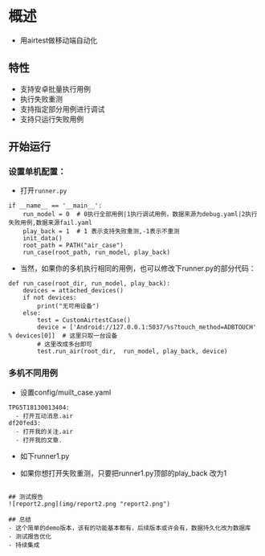 #  概述
- 用airtest做移动端自动化

## 特性
- 支持安卓批量执行用例
- 执行失败重测
- 支持指定部分用例进行调试
- 支持只运行失败用例

## 开始运行

### 设置单机配置：
- 打开```runner.py```

```buildoutcfg
if __name__ == '__main__':
    run_model = 0  # 0执行全部用例|1执行调试用例，数据来源为debug.yaml|2执行失败用例,数据来源fail.yaml
    play_back = 1  # 1 表示支持失败重测,-1表示不重测
    init_data()
    root_path = PATH("air_case")
    run_case(root_path, run_model, play_back)

```
- 当然，如果你的多机执行相同的用例，也可以修改下runner.py的部分代码：

```buildoutcfg
def run_case(root_dir, run_model, play_back):
    devices = attached_devices()
    if not devices:
        print("无可用设备")
    else:
        test = CustomAirtestCase()
        device = ['Android://127.0.0.1:5037/%s?touch_method=ADBTOUCH' % devices[0]]  # 这里只取一台设备
        # 这里改成多台即可
        test.run_air(root_dir,  run_model, play_back, device)

```

### 多机不同用例


- 设置config/muilt_case.yaml

```buildoutcfg
TPG5T18130013404:
  - 打开互动消息.air
df20fed3:
  - 打开我的关注.air
  - 打开我的文章.

```
- 如下runner1.py

- 如果你想打开失败重测，只要把runner1.py顶部的play_back 改为1

```

## 测试报告
![report2.png](img/report2.png "report2.png")

## 总结
- 这个简单的demo版本，该有的功能基本都有，后续版本或许会有，数据持久化改为数据库
- 测试报告优化
- 持续集成

 
   

